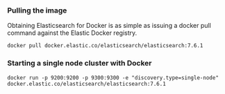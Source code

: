 ### Pulling the image
Obtaining Elasticsearch for Docker is as simple as issuing a docker pull command against the Elastic Docker registry.

`docker pull docker.elastic.co/elasticsearch/elasticsearch:7.6.1`

### Starting a single node cluster with Docker

`docker run -p 9200:9200 -p 9300:9300 -e "discovery.type=single-node" docker.elastic.co/elasticsearch/elasticsearch:7.6.1`